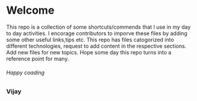 # Welcome
This repo is a collection of some shortcuts/commends that I use in my day to day activities.
I encorage contributors to imporve these files by adding some other useful links,tips etc.
This repo has files catogorized into different technologies, request to add content in the respective sections. Add new files for new topics.
Hope some day this repo turns into a reference point for many.
###### Happy coading 

### Vijay
